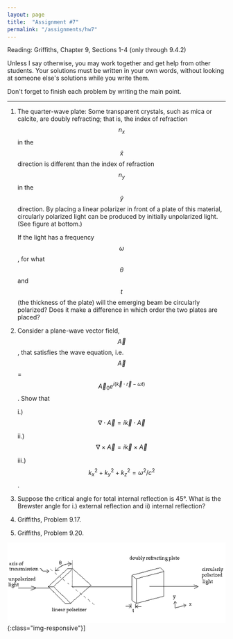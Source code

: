 ```yaml
---
layout: page
title:  "Assignment #7"
permalink: "/assignments/hw7"
---
```


Reading: 
Griffiths, Chapter 9, Sections 1-4  (only through 9.4.2)

Unless I say otherwise, you may work together and get help from other students. Your solutions must be written in your own words, without looking at someone else's solutions while
you write them.

Don't forget to finish each problem by writing the main point.

______________________________________________________________________________

1.	The quarter-wave plate:  Some transparent crystals, such as mica or calcite, are doubly refracting; that is, the index of refraction $$n_x$$ in the $$\hat{x}$$   direction is different than the index of refraction $$n_y$$ in the $$\hat{y}$$   direction. By placing a linear polarizer in front of a plate of this material, circularly polarized light can be produced by initially unpolarized light. (See figure at bottom.)
 
	If the light has a frequency $$\omega$$, for what $$\theta$$ and $$t$$ (the thickness of the plate) will the emerging beam be circularly polarized? Does it make a difference in which order the two plates are placed?


2.	Consider a plane-wave vector field, $$\vec{A}$$  , that satisfies the wave equation, i.e. 
$$\vec{A}$$ = $$\vec{A}_0 e^{i(\vec{k}\cdot\vec{r} - \omega t)}$$ . Show that

	i.)	$$\nabla\cdot\vec{A} = i\vec{k}\cdot\vec{A}$$ 

	 ii.)	 $$\nabla\times\vec{A} = i\vec{k}\times\vec{A}$$ 

	iii.)	 $$k_x^2 + k_y^2 + k_z^2 = \omega^2/c^2$$.
3.	Suppose the critical angle for total internal reflection is 45°. What is the Brewster angle for 
i.) external reflection and ii) internal reflection?
4.	Griffiths, Problem 9.17.
5.	Griffiths, Problem 9.20.

![Quarter Wave Plate](HW7Prob1.png){:class="img-responsive"}]
